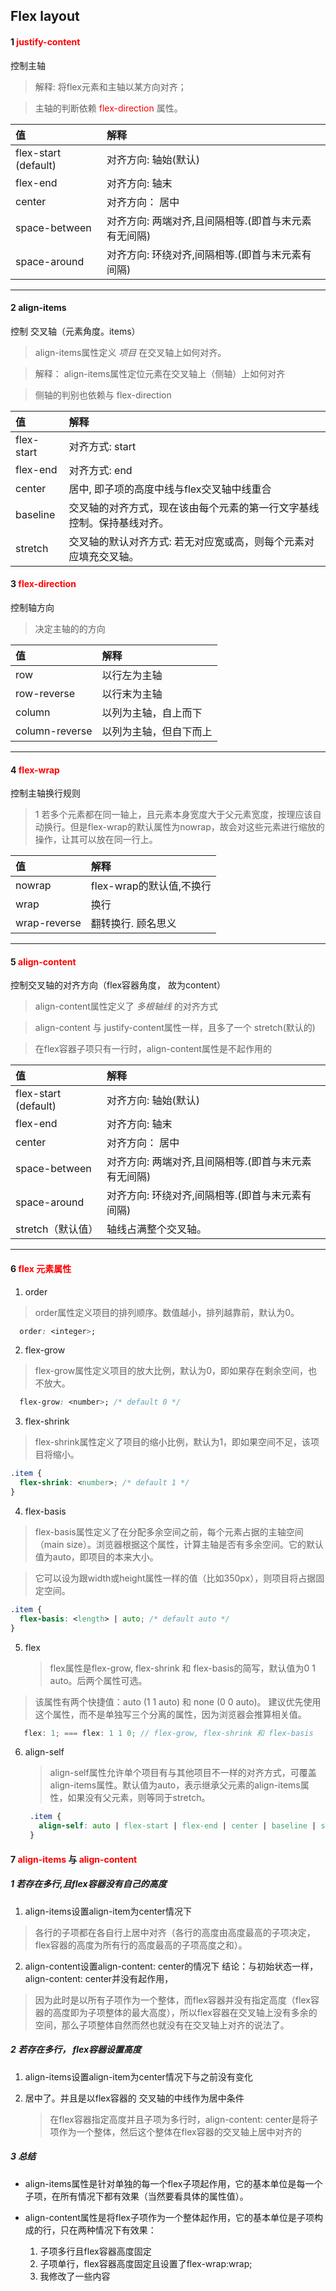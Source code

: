## Flex layout
#### 1 <span style="color: red">justify-content</span>

 控制主轴

   >解释: 将flex元素和主轴以某方向对齐；

   > 主轴的判断依赖 <span style="color: red"> flex-direction </span>属性。

  

值|解释
:-|:-|
flex-start (default) | 对齐方向: 轴始(默认)
flex-end| 对齐方向: 轴末
center|对齐方向： 居中
space-between|对齐方向: 两端对齐,且间隔相等.(即首与末元素有无间隔)
space-around | 对齐方向: 环绕对齐,间隔相等.(即首与末元素有间隔)
---

#### 2 align-items

控制 交叉轴（元素角度。items）

  > align-items属性定义 *项目* 在交叉轴上如何对齐。

  >解释： align-items属性定位元素在交叉轴上（侧轴）上如何对齐

  >侧轴的判别也依赖与 flex-direction

值|解释
:-|:-|
flex-start|对齐方式: start
flex-end| 对齐方式: end
center | 居中, 即子项的高度中线与flex交叉轴中线重合
baseline | 交叉轴的对齐方式，现在该由每个元素的第一行文字基线控制。保持基线对齐。
stretch | 交叉轴的默认对齐方式: 若无对应宽或高，则每个元素对应填充交叉轴。


#### 3  <span style="color: red">flex-direction</span> 

控制轴方向

>决定主轴的的方向

值|解释
:-|:-|
row|以行左为主轴
row-reverse|以行末为主轴
column|以列为主轴，自上而下
column-reverse|以列为主轴，但自下而上
---



#### 4 <span style="color: red">flex-wrap</span>

 控制主轴换行规则

> 1 若多个元素都在同一轴上，且元素本身宽度大于父元素宽度，按理应该自动换行。但是flex-wrap的默认属性为nowrap，故会对这些元素进行缩放的操作，让其可以放在同一行上。

值|解释
:-|:-|
nowrap|flex-wrap的默认值,不换行
wrap|换行
wrap-reverse | 翻转换行. 顾名思义
---



#### 5<span style="color: red"> align-content</span>

控制交叉轴的对齐方向（flex容器角度， 故为content）

> align-content属性定义了 *多根轴线*  的对齐方式

> align-content 与 justify-content属性一样，且多了一个 stretch(默认的)

> 在flex容器子项只有一行时，align-content属性是不起作用的

值|解释
:-|:-|
flex-start (default) | 对齐方向: 轴始(默认)
flex-end| 对齐方向: 轴末
center|对齐方向： 居中
space-between|对齐方向: 两端对齐,且间隔相等.(即首与末元素有无间隔)
space-around | 对齐方向: 环绕对齐,间隔相等.(即首与末元素有间隔)
stretch（默认值）| 轴线占满整个交叉轴。
---



#### 6 <span style="color: red"> flex 元素属性</span>

1. order
>order属性定义项目的排列顺序。数值越小，排列越靠前，默认为0。
  ```css
    order: <integer>;
  ```
2. flex-grow
>flex-grow属性定义项目的放大比例，默认为0，即如果存在剩余空间，也不放大。
  ```css
    flex-grow: <number>; /* default 0 */
  ```
3. flex-shrink
>flex-shrink属性定义了项目的缩小比例，默认为1，即如果空间不足，该项目将缩小。
```css
.item {
  flex-shrink: <number>; /* default 1 */
}
```
4. flex-basis
>flex-basis属性定义了在分配多余空间之前，每个元素占据的主轴空间（main size）。浏览器根据这个属性，计算主轴是否有多余空间。它的默认值为auto，即项目的本来大小。

>它可以设为跟width或height属性一样的值（比如350px），则项目将占据固定空间。
```css
.item {
  flex-basis: <length> | auto; /* default auto */
}
```
5. flex
   
   > flex属性是flex-grow, flex-shrink 和 flex-basis的简写，默认值为0 1 auto。后两个属性可选。

  > 该属性有两个快捷值：auto (1 1 auto) 和 none (0 0 auto)。
  > 建议优先使用这个属性，而不是单独写三个分离的属性，因为浏览器会推算相关值。

   ```js
      flex: 1; === flex: 1 1 0; // flex-grow, flex-shrink 和 flex-basis
   ```
6. align-self
   >align-self属性允许单个项目有与其他项目不一样的对齐方式，可覆盖align-items属性。默认值为auto，表示继承父元素的align-items属性，如果没有父元素，则等同于stretch。

   ```css
    .item {
      align-self: auto | flex-start | flex-end | center | baseline | stretch;
    }
   ```



#### 7 <span style="color: red">align-items</span> 与 <span style="color: red">align-content</span>

##### 1 若存在多行,且flex容器没有自己的高度
1. align-items设置align-item为center情况下
>各行的子项都在各自行上居中对齐（各行的高度由高度最高的子项决定，flex容器的高度为所有行的高度最高的子项高度之和）。

2. align-content设置align-content: center的情况下
   结论：与初始状态一样，align-content: center并没有起作用，
  >因为此时是以所有子项作为一个整体，而flex容器并没有指定高度（flex容器的高度即为子项整体的最大高度），所以flex容器在交叉轴上没有多余的空间，那么子项整体自然而然也就没有在交叉轴上对齐的说法了。

##### 2 若存在多行， flex容器设置高度

1.   align-items设置align-item为center情况下与之前没有变化


2. 居中了。并且是以flex容器的 交叉轴的中线作为居中条件 

   >在flex容器指定高度并且子项为多行时，align-content: center是将子项作为一个整体，然后这个整体在flex容器的交叉轴上居中对齐的


##### 3 总结
+ align-items属性是针对单独的每一个flex子项起作用，它的基本单位是每一个子项，在所有情况下都有效果（当然要看具体的属性值）。

+ align-content属性是将flex子项作为一个整体起作用，它的基本单位是子项构成的行，只在两种情况下有效果：
  1. 子项多行且flex容器高度固定 
  2. 子项单行，flex容器高度固定且设置了flex-wrap:wrap;
  3. 我修改了一些内容